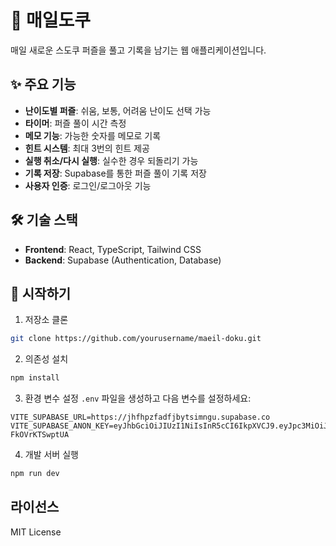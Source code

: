# 🧩 매일도쿠

매일 새로운 스도쿠 퍼즐을 풀고 기록을 남기는 웹 애플리케이션입니다.

## ✨ 주요 기능

- **난이도별 퍼즐**: 쉬움, 보통, 어려움 난이도 선택 가능
- **타이머**: 퍼즐 풀이 시간 측정
- **메모 기능**: 가능한 숫자를 메모로 기록
- **힌트 시스템**: 최대 3번의 힌트 제공
- **실행 취소/다시 실행**: 실수한 경우 되돌리기 가능
- **기록 저장**: Supabase를 통한 퍼즐 풀이 기록 저장
- **사용자 인증**: 로그인/로그아웃 기능

## 🛠️ 기술 스택

- **Frontend**: React, TypeScript, Tailwind CSS
- **Backend**: Supabase (Authentication, Database)

## 🚀 시작하기

1. 저장소 클론

```bash
git clone https://github.com/yourusername/maeil-doku.git
```

2. 의존성 설치

```bash
npm install
```

3. 환경 변수 설정
   `.env` 파일을 생성하고 다음 변수를 설정하세요:

```
VITE_SUPABASE_URL=https://jhfhpzfadfjbytsimngu.supabase.co
VITE_SUPABASE_ANON_KEY=eyJhbGciOiJIUzI1NiIsInR5cCI6IkpXVCJ9.eyJpc3MiOiJzdXBhYmFzZSIsInJlZiI6ImpoZmhwemZhZGZqYnl0c2ltbmd1Iiwicm9sZSI6ImFub24iLCJpYXQiOjE3NDkyMTQ3NTYsImV4cCI6MjA2NDc5MDc1Nn0.PJ_5oq2WgXaZG9LEHRMTWc0oxFLqq-FkOVrKTSwptUA
```

4. 개발 서버 실행

```bash
npm run dev
```

## 라이선스

MIT License
